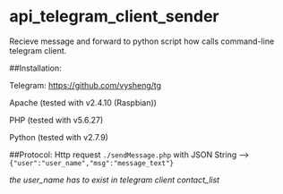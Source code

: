 # api_telegram_client_sender

Recieve message and forward to python script how calls command-line telegram client.

##Installation: 

  Telegram: https://github.com/vysheng/tg
  
  Apache (tested with v2.4.10 (Raspbian))
  
  PHP (tested with v5.6.27) 
  
  Python (tested with v2.7.9)

##Protocol:
  Http request `./sendMessage.php` with JSON String -->  `{"user":"user_name","msg":"message_text"}`
  
   *the user_name has to exist in telegram client contact_list*

